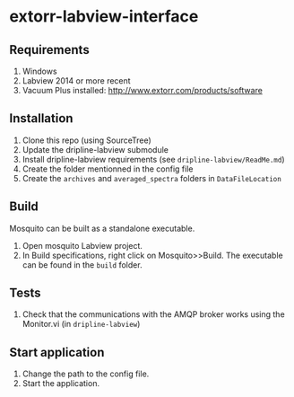 # extorr-labview-interface

## Requirements

1. Windows
1. Labview 2014 or more recent
1. Vacuum Plus installed: http://www.extorr.com/products/software

## Installation

1. Clone this repo (using SourceTree)
1. Update the dripline-labview submodule
1. Install dripline-labview requirements (see ```dripline-labview/ReadMe.md```)
1. Create the folder mentionned in the config file
1. Create the ```archives``` and ```averaged_spectra``` folders in ```DataFileLocation```

## Build

Mosquito can be built as a standalone executable.
1. Open mosquito Labview project.
1. In Build specifications, right click on Mosquito>>Build.
The executable can be found in the ```build``` folder.

## Tests

1. Check that the communications with the AMQP broker works using the Monitor.vi (in ```dripline-labview```)

## Start application

1. Change the path to the config file.
1. Start the application.
